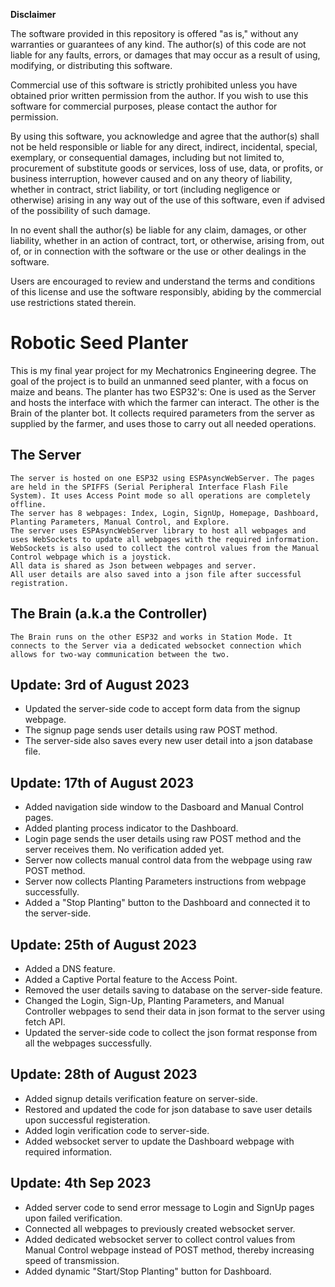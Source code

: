 **Disclaimer**

The software provided in this repository is offered "as is," without any warranties or guarantees of any kind. The author(s) of this code are not liable for any faults, errors, or damages that may occur as a result of using, modifying, or distributing this software. 

Commercial use of this software is strictly prohibited unless you have obtained prior written permission from the author. If you wish to use this software for commercial purposes, please contact the author for permission.

By using this software, you acknowledge and agree that the author(s) shall not be held responsible or liable for any direct, indirect, incidental, special, exemplary, or consequential damages, including but not limited to, procurement of substitute goods or services, loss of use, data, or profits, or business interruption, however caused and on any theory of liability, whether in contract, strict liability, or tort (including negligence or otherwise) arising in any way out of the use of this software, even if advised of the possibility of such damage.

In no event shall the author(s) be liable for any claim, damages, or other liability, whether in an action of contract, tort, or otherwise, arising from, out of, or in connection with the software or the use or other dealings in the software.

Users are encouraged to review and understand the terms and conditions of this license and use the software responsibly, abiding by the commercial use restrictions stated therein.





# Robotic Seed Planter
This is my final year project for my Mechatronics Engineering degree.
The goal of the project is to build an unmanned seed planter, with a focus on maize and beans.
The planter has two ESP32's:
    One is used as the Server and hosts the interface with which the farmer can interact.
    The other is the Brain of the planter bot. It collects required parameters from the server as supplied by the farmer, and uses those to carry out all needed operations.

## The Server
    The server is hosted on one ESP32 using ESPAsyncWebServer. The pages are held in the SPIFFS (Serial Peripheral Interface Flash File System). It uses Access Point mode so all operations are completely offline.
    The server has 8 webpages: Index, Login, SignUp, Homepage, Dashboard, Planting Parameters, Manual Control, and Explore.
    The server uses ESPAsyncWebServer library to host all webpages and uses WebSockets to update all webpages with the required information. WebSockets is also used to collect the control values from the Manual Control webpage which is a joystick.
    All data is shared as Json between webpages and server.
    All user details are also saved into a json file after successful registration.

## The Brain (a.k.a the Controller)
    The Brain runs on the other ESP32 and works in Station Mode. It connects to the Server via a dedicated websocket connection which allows for two-way communication between the two. 

## Update: 3rd of August 2023
- Updated the server-side code to accept form data from the signup webpage.
- The signup page sends user details using raw POST method.
- The server-side also saves every new user detail into a json database file.

## Update: 17th of August 2023
- Added navigation side window to the Dasboard and Manual Control pages.
- Added planting process indicator to the Dashboard.
- Login page sends the user details using raw POST method and the server receives them. No verification added yet.
- Server now collects manual control data from the webpage using raw POST method.
- Server now collects Planting Parameters instructions from webpage successfully.
- Added a "Stop Planting" button to the Dashboard and connected it to the server-side.

## Update: 25th of August 2023
- Added a DNS feature.
- Added a Captive Portal feature to the Access Point.
- Removed the user details saving to database on the server-side feature.
- Changed the Login, Sign-Up, Planting Parameters, and Manual Controller webpages to send their data in json format to the server using fetch API.
- Updated the server-side code to collect the json format response from all the webpages successfully.

## Update: 28th of August 2023
- Added signup details verification feature on server-side.
- Restored and updated the code for json database to save user details upon successful registeration.
- Added login verification code to server-side.
- Added websocket server to update the Dashboard webpage with required information.

## Update: 4th Sep 2023
- Added server code to send error message to Login and SignUp pages upon failed verification.
- Connected all webpages to previously created websocket server.
- Added dedicated websocket server to collect control values from Manual Control webpage instead of POST method, thereby increasing speed of transmission.
- Added dynamic "Start/Stop Planting" button for Dashboard.